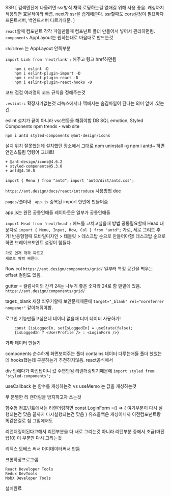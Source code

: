 SSR [
검색엔진에 나올려면 ssr방식 채택
로딩하는걸 없애길 위해 사용 좋음.
캐싱까지 적용되면 효율적이라 빠름.
next가 ssr을 쉽게해준다.
ssr할때도 cors설정이 필요하다
프론트서버, 백엔드서버 다르기때문.
]

`react`할때 컴포넌트 각각 파일만들때 컴포넌트 폴더 만들어서
넣어서 관리하면됨.
`components`
AppLayout는 원하는대로 마음대로 만드는것

`children` 는 AppLayout 안쪽부분

`import Link from 'next/link';`
해주고 링크 href하면됨

```
    npm i eslint -D
    npm i eslint-plugin-import -D
    npm i eslint-plugin-react -D
    npm i eslint-plugin-react-hooks -D
```

코드 점검
여러명의 코드 규칙을 정해주는것

`.eslintrc`
확장자가없는것
리눅스에서나 맥에서는 숨김파일이 된다는 의미 앞에 .있는건

eslint 설치가 끝이 아니라 vsc연동을 해줘야함
DB SQL
emotion,
Styled Components
npm trends - web site

`npm i antd styled-components @ant-design/icons`

설치 위치 잘못했는데
설치했던 장소에서 그대로 npm uninstall -g npm i antd~
하면 언인스톨됨 명령어 그대로!

```
+ @ant-design/icons@4.6.2
+ styled-components@5.3.0
+ antd@4.16.8

```

`import { Menu } from "antd";`
`import 'antd/dist/antd.css';`

`https://ant.design/docs/react/introduce`
사용방법 doc

`pages/`폴더내
`_app.js`
중복된 import 한번에 만들어줌

app.js는 완전 공통인애들
레이아웃은 일부가 공통인애들

`import Head from 'next/head';`
헤드를 고치고싶을때 방법
공통필요할때 Head 대문자로
`import { Menu, Input, Row, Col } from "antd";`
가로, 세로 그리드 추가!
반응형할때
모바일디자인 > 태블릿 > 데스크탑 순으로 만들어야함!
데스크탑 순으로 하면 브레이크포인트 설정이 힘들다.

```
가로 먼저 쫙쫙 짜르고
세로로 쫙쫙 짜른다.
```

Row col
`https://ant.design/components/grid/`
일부러 특정 공간을 띄우는 offset 컬럼도 있음.

gutter = 컬럼사이의 간격
24는 나누기 좋은 숫자라 24로 함 맨밑에 있음.
`https://ant.design/components/grid/`

taget:\_blank 새창 띄우기할때 보안문제때문에
`target="_blank" rel="noreferrer noopener"`
같이해줘야함.

로그인 기능만들고싶은데 데이터 없을때
더미 데이터 사용하기!

```
    const [isLoggedIn, setIsLoggedIn] = useState(false);
    {isLoggedIn ? <UserProfile /> : <LoginForm />}
```

가짜 데이터 만들기

components 순수하게 화면보여주는 폴더
contains 데이터 다루는애들 폴더
했었는데 hooks했는데
구분하는거 추천하지않음. react공식에서

div 안에다가 마진탑이니 값 주면안됨 리랜더링되기때문에
`import styled from 'styled-components';`

useCallback 는 함수를 캐싱하는것
vs
useMemo 는 값을 캐싱하는것

무 분별한 리 랜더링을 방지하고자
쓰는것

함수형 컴포넌트에서는 리랜더링하면
const LoginForm =() => {
여기부분이 다시 실행되는건 맞음 끝까지 다시실행되는건 맞음
}
유즈콜백은 캐싱이니까 이전컴포넌트랑 똑같은걸로 침
그밑에꺼도

리랜더링이된다고해서 리턴부분을 다 새로 그리는것 아니라
리턴부분 중에서 조금(마진탑10) 이 부분만 다시 그리는것

리덕스 모베스 써서 더미데이터써서 만듬

크롬확장프로그램

```
React Developer Tools
Redux DevTools
MobX Developer Tools
```

설치완료
